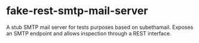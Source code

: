 fake-rest-smtp-mail-server
==========================

A stub SMTP mail server for tests purposes based on subethamail. Exposes an SMTP endpoint and allows inspection through a REST interface.
